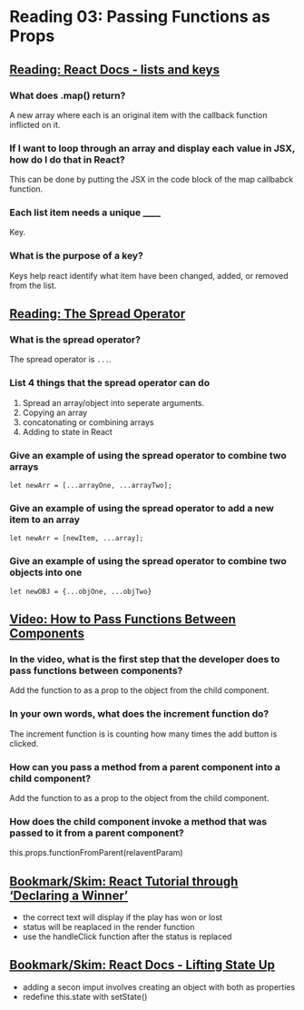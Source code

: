 # Reading 03: Passing Functions as Props

## [Reading: React Docs - lists and keys](https://reactjs.org/docs/lists-and-keys.html)

### What does .map() return?

A new array where each is an original item with the callback function inflicted on it.

### If I want to loop through an array and display each value in JSX, how do I do that in React?

This can be done by putting the JSX in the code block of the map callbabck function.

### Each list item needs a unique ____

Key.

### What is the purpose of a key?

Keys help react identify what item have been changed, added, or removed from the list.

## [Reading: The Spread Operator](https://medium.com/coding-at-dawn/how-to-use-the-spread-operator-in-javascript-b9e4a8b06fab)

### What is the spread operator?

The spread operator is `...`.

### List 4 things that the spread operator can do

1. Spread an array/object into seperate arguments.
2. Copying an array
3. concatonating or combining arrays
4. Adding to state in React

### Give an example of using the spread operator to combine two arrays

`let newArr = [...arrayOne, ...arrayTwo];`

### Give an example of using the spread operator to add a new item to an array

`let newArr = [newItem, ...array];`

### Give an example of using the spread operator to combine two objects into one

`let newOBJ = {...objOne, ...objTwo}`

## [Video: How to Pass Functions Between Components](https://www.youtube.com/watch?v=c05OL7XbwXU)

### In the video, what is the first step that the developer does to pass functions between components?

Add the function to as a prop to the object from the child component.

### In your own words, what does the increment function do?

The increment function is is counting how many times the add button is clicked.

### How can you pass a method from a parent component into a child component?

Add the function to as a prop to the object from the child component.

### How does the child component invoke a method that was passed to it from a parent component?

this.props.functionFromParent(relaventParam)

## [Bookmark/Skim: React Tutorial through ‘Declaring a Winner’](https://reactjs.org/tutorial/tutorial.html)

- the correct text will display if the play has won or lost
- status will be reaplaced in the render function
- use the handleClick function after the status is replaced

## [Bookmark/Skim: React Docs - Lifting State Up](https://reactjs.org/docs/lifting-state-up.html)

- adding a secon imput involves creating an object with both as properties
- redefine this.state with setState()
